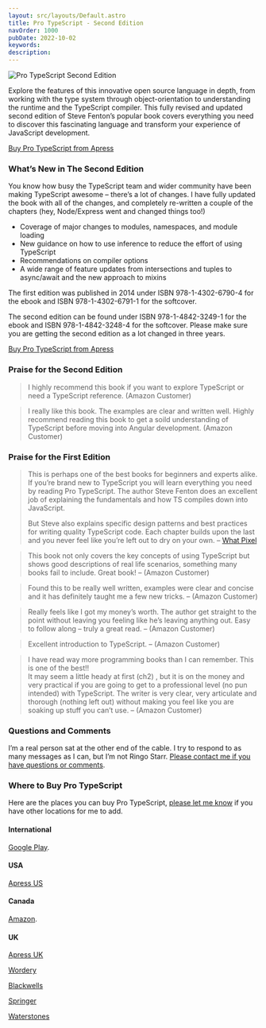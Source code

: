 ```yaml
---
layout: src/layouts/Default.astro
title: Pro TypeScript - Second Edition
navOrder: 1000
pubDate: 2022-10-02
keywords: 
description: 
---
```


![Pro TypeScript Second Edition](/img/2015/07/pro-typescript-second-edition.png)

Explore the features of this innovative open source language in depth, from working with the type system through object-orientation to understanding the runtime and the TypeScript compiler. This fully revised and updated second edition of Steve Fenton’s popular book covers everything you need to discover this fascinating language and transform your experience of JavaScript development.

[Buy Pro TypeScript from Apress](https://www.apress.com/us/book/9781484232484)

### What’s New in The Second Edition

You know how busy the TypeScript team and wider community have been making TypeScript awesome – there’s a lot of changes. I have fully updated the book with all of the changes, and completely re-written a couple of the chapters (hey, Node/Express went and changed things too!)

- Coverage of major changes to modules, namespaces, and module loading
- New guidance on how to use inference to reduce the effort of using TypeScript
- Recommendations on compiler options
- A wide range of feature updates from intersections and tuples to async/await and the new approach to mixins

The first edition was published in 2014 under ISBN 978-1-4302-6790-4 for the ebook and ISBN 978-1-4302-6791-1 for the softcover.

The second edition can be found under ISBN 978-1-4842-3249-1 for the ebook and ISBN 978-1-4842-3248-4 for the softcover. Please make sure you are getting the second edition as a lot changed in three years.

[Buy Pro TypeScript from Apress](https://www.apress.com/us/book/9781484232484)

### Praise for the Second Edition

> I highly recommend this book if you want to explore TypeScript or need a TypeScript reference. (Amazon Customer)

> I really like this book. The examples are clear and written well. Highly recommend reading this book to get a soild understanding of TypeScript before moving into Angular development. (Amazon Customer)

### Praise for the First Edition

> This is perhaps one of the best books for beginners and experts alike. If you’re brand new to TypeScript you will learn everything you need by reading Pro TypeScript. The author Steve Fenton does an excellent job of explaining the fundamentals and how TS compiles down into JavaScript.
> 
> But Steve also explains specific design patterns and best practices for writing quality TypeScript code. Each chapter builds upon the last and you never feel like you’re left out to dry on your own. – [What Pixel](http://whatpixel.com/top-10-typescript-books/)

> This book not only covers the key concepts of using TypeScript but shows good descriptions of real life scenarios, something many books fail to include. Great book! – (Amazon Customer)

> Found this to be really well written, examples were clear and concise and it has definitely taught me a few new tricks. – (Amazon Customer)

> Really feels like I got my money’s worth. The author get straight to the point without leaving you feeling like he’s leaving anything out. Easy to follow along – truly a great read. – (Amazon Customer)

> Excellent introduction to TypeScript. – (Amazon Customer)

> I have read way more programming books than I can remember. This is one of the best!!  
> It may seem a little heady at first (ch2) , but it is on the money and very practical if you are going to get to a professional level (no pun intended) with TypeScript. The writer is very clear, very articulate and thorough (nothing left out) without making you feel like you are soaking up stuff you can’t use. – (Amazon Customer)

### Questions and Comments

I’m a real person sat at the other end of the cable. I try to respond to as many messages as I can, but I’m not Ringo Starr. [Please contact me if you have questions or comments](https://www.stevefenton.co.uk/contact/).

### Where to Buy Pro TypeScript

Here are the places you can buy Pro TypeScript, [please let me know](https://www.stevefenton.co.uk/contact/) if you have other locations for me to add.

#### International

[Google Play](https://play.google.com/store/books/details/Steve_Fenton_Pro_TypeScript?id=ZEtADwAAQBAJ).

#### USA

[Apress US](https://www.apress.com/us/book/9781484232484)

#### Canada

[Amazon](https://www.amazon.ca/Pro-TypeScript-Application-Scale-JavaScript-Development-ebook/dp/B077R9WMWJ/).

#### UK

[Apress UK](https://www.apress.com/gb/book/9781484232484)

[Wordery](https://wordery.com/pro-typescript-steve-fenton-9781484232484)

[Blackwells](https://blackwells.co.uk/bookshop/product/9781484232484)

[Springer](http://www.springer.com/gb/book/9781484232484)

[Waterstones](https://www.waterstones.com/book/pro-typescript/steve-fenton/9781484232484)